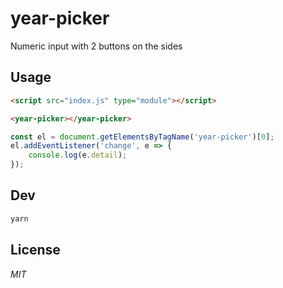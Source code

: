 # year-picker

Numeric input with 2 buttons on the sides



## Usage

```html
<script src="index.js" type="module"></script>

<year-picker></year-picker>
```

```js
const el = document.getElementsByTagName('year-picker')[0];
el.addEventListener('change', e => {
	console.log(e.detail);
});
```


## Dev

```sh
yarn
```

## License

*MIT*
